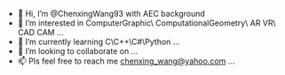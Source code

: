 - 👋 Hi, I’m @ChenxingWang93 with AEC background
- 👀 I’m interested in ComputerGraphic\ ComputationalGeometry\ AR VR\ CAD CAM ...
- 🌱 I’m currently learning C\C++\C#\Python ...
- 💞️ I’m looking to collaborate on ...
- 📫 Pls feel free to reach me chenxing_wang@yahoo.com ...

<!---
ChenxingWang93/ChenxingWang93 is a ✨ special ✨ repository because its `README.md` (this file) appears on your GitHub profile.
You can click the Preview link to take a look at your changes.
--->
